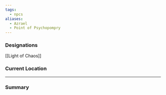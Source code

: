 ```yaml
---
tags:
  - npcs
aliases:
  - Azrael
  - Point of Psychopompry
---
```


### Designations
[[Light of Chaos]] 

### Current Location


___
### Summary
